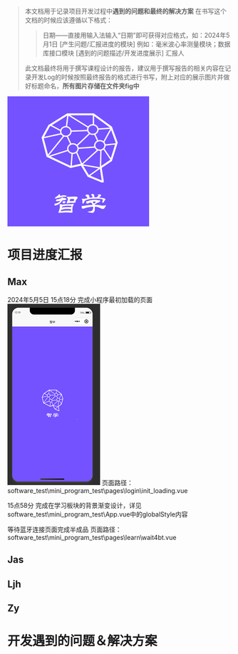 >本文档用于记录项目开发过程中**遇到的问题和最终的解决方案**
>在书写这个文档的时候应该遵循以下格式：
>>日期——直接用输入法输入“日期”即可获得对应格式，如：2024年5月1日
>>[产生问题/汇报进度的模块] 例如：毫米波心率测量模块；数据库接口模块
>>[遇到的问题描述/开发进度展示]
>>汇报人
>
>此文档最终将用于撰写课程设计的报告，建议用于撰写报告的相关内容在记录开发Log的时候按照最终报告的格式进行书写，附上对应的展示图片并做好标题命名，**所有图片存储在文件夹fig中**

![SmartLearn](/fig4log/SmartLearn.png)

# 项目进度汇报
## Max
2024年5月5日
15点18分
完成小程序最初加载的页面
![loading](/fig4log/fig1.png)
页面路径：software_test\mini_program_test\pages\login\init_loading.vue

15点58分
完成在学习板块的背景渐变设计，详见software_test\mini_program_test\App.vue中的globalStyle内容

等待蓝牙连接页面完成半成品
页面路径：software_test\mini_program_test\pages\learn\wait4bt.vue
## Jas
## Ljh
## Zy


# 开发遇到的问题＆解决方案
